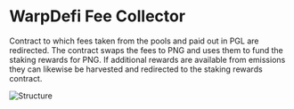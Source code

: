 # WarpDefi Fee Collector

Contract to which fees taken from the pools and paid out in PGL are redirected. The contract swaps the fees to PNG and uses them to fund the staking rewards for PNG. If additional rewards are available from emissions they can likewise be harvested and redirected to the staking rewards contract.

![Structure](https://aws1.discourse-cdn.com/standard11/uploads/png/original/1X/d6bde80b15a94961f512e2a35e81b1deebf1a8a1.png)
